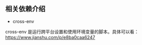 ## 相关依赖介绍

- cross-env

cross-env 是运行跨平台设置和使用环境变量的脚本。具体可以看：https://www.jianshu.com/p/e8ba0caa6247


